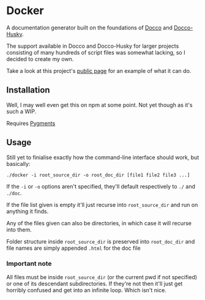 # Docker

A documentation generator built on the foundations of [Docco](http://jashkenas.github.com/docco/) and [Docco-Husky](https://github.com/mbrevoort/docco-husky).

The support available in Docco and Docco-Husky for larger projects consisting of many hundreds of script files was somewhat lacking, so I decided to create my own.

Take a look at this project's [public page](https://jbt.github.com/docker) for an example of what it can do.

## Installation

Well, I may well even get this on npm at some point. Not yet though as it's such a WIP.

Requires [Pygments](http://pygments.org/)

## Usage

Still yet to finialise exactly how the command-line interface should work, but basically:

```
./docker -i root_source_dir -o root_doc_dir [file1 file2 file3 ...]
```

If the `-i` or `-o` options aren't specified, they'll default respectively to `./` and `./doc`.

If the file list given is empty it'll just recurse into `root_source_dir` and run on anything it finds.

Any of the files given can also be directories, in which case it will recurse into them.

Folder structure inside `root_source_dir` is preserved into `root_doc_dir` and file names are simply appended `.html` for the doc file

### Important note

All files must be inside `root_source_dir` (or the current pwd if not specified) or one of its descendant subdirectories. If they're not then it'll just get horribly confused and get into an infinite loop. Which isn't nice.